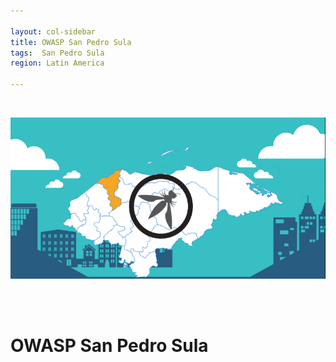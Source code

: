 ```yaml
---

layout: col-sidebar
title: OWASP San Pedro Sula
tags:  San Pedro Sula
region: Latin America

---
```

<br>
<p align="center">
  <img src="assets/images/owaspsps.png">
</p>
<br><br>

# OWASP San Pedro Sula

